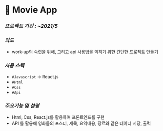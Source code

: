 # 📌 Movie App
### _프로젝트 기간 : ~2021/5_
### _의도_
- work-up의 숙련을 위해, 그리고 api 사용법을 익히기 위한 간단한 프로젝트 만들기
### _사용 스텍_
- `#Javascript` -> React.js
- `#Html` 
- `#Css` 
- `#Api`
### _주요기능 및 설명_
- Html, Css, React.js를 활용하여 프론트엔드를 구현
- API 를 활용해 영화들의 포스터, 제목, 요약내용, 장르와 같은 데이터 저장, 출력